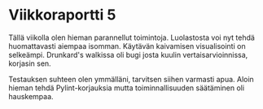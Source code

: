 # Viikkoraportti 5
Tällä viikolla olen hieman parannellut toimintoja.
Luolastosta voi nyt tehdä huomattavasti aiempaa isomman.
Käytävän kaivamisen visualisointi on selkeämpi. Drunkard's walkissa oli
bugi josta kuulin vertaisarvioinnissa, korjasin sen.

Testauksen suhteen olen ymmälläni, tarvitsen siihen varmasti apua. Aloin hieman
tehdä Pylint-korjauksia mutta toiminnallisuuden säätäminen oli hauskempaa.
